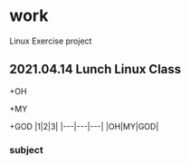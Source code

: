 # work
Linux Exercise project
## 2021.04.14 Lunch Linux Class 
+OH

 +MY
 
  +GOD
|1|2|3|
|---|---|---|
|OH|MY|GOD|
### subject
